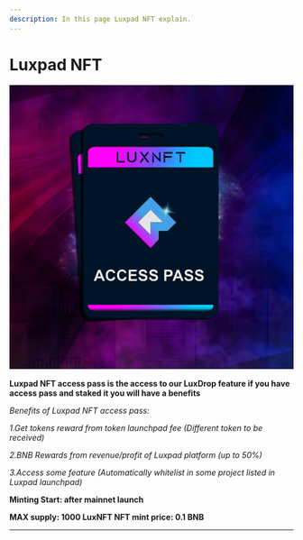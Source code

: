 ```yaml
---
description: In this page Luxpad NFT explain.
---
```


# Luxpad NFT

![LuxNFT](<.gitbook/assets/NFT PASS with BG.png>)

**Luxpad NFT access pass is the access to our LuxDrop feature if you have access pass and staked it you will have a benefits**

_Benefits of Luxpad NFT access pass:_

_1.Get tokens reward from token launchpad fee (Different token to be received)_&#x20;

_2.BNB Rewards from revenue/profit of Luxpad platform (up to 50%)_&#x20;

_3.Access some feature (Automatically whitelist in some project listed in Luxpad launchpad)_

**Minting Start: after mainnet launch**

**MAX supply: 1000 LuxNFT NFT mint price: 0.1 BNB**

****
